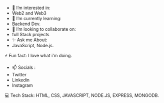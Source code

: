 - 👀 I’m interested in:
-  Web2 and Web3
- 🌱 I’m currently learning:
-  Backend Dev.
- 💞️ I’m looking to collaborate on:
-  full Stack projects
- ✨ Ask me About:
- JavaScript, Node.js.

⚡ Fun fact:
I love what i'm doing.

- 📫 Socials :
- Twitter
- Linkedin
- Instagram

💻 Tech Stack:
HTML, CSS, JAVASCRIPT, NODE.JS, EXPRESS, MONGODB.
